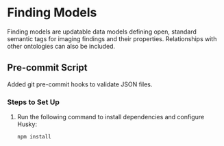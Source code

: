 # Finding Models
Finding models are updatable data models defining open, standard semantic tags for imaging findings and their properties. Relationships with other ontologies can also be included.




## Pre-commit Script
Added git pre-commit hooks to validate JSON files.

### Steps to Set Up
1. Run the following command to install dependencies and configure Husky:
   ```bash
   npm install